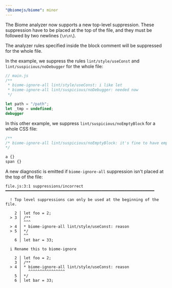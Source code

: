```yaml
---
"@biomejs/biome": minor
---
```


The Biome analyzer now supports a new top-level suppression. These suppression have to be placed at the top of the file, and they must be followed by two newlines (`\n\n\`).

The analyzer rules specified inside the block comment will be suppressed for the whole file.

In the example, we suppress the rules `lint/style/useConst` and `lint/suspicious/noDebugger` for the whole file:

```js
// main.js
/**
 * biome-ignore-all lint/style/useConst: i like let
 * biome-ignore-all lint/suspicious/noDebugger: needed now
 */

let path = "/path";
let _tmp = undefined;
debugger
```

In this other example, we suppress `lint/suspicious/noEmptyBlock` for a whole CSS file:

```css
/**
/* biome-ignore-all lint/suspicious/noEmptyBlock: it's fine to have empty blocks
*/

a {}
span {}
```

A new diagnostic is emitted if `biome-ignore-all` suppression isn't placed at the top of the file:


```block
file.js:3:1 suppressions/incorrect ━━━━━━━━━━━━━━━━━━━━━━━━━━━━━━━━━━━━━━━━━━━━━━━━━━━━━━━━━━━━━━━━━

  ! Top level suppressions can only be used at the beginning of the file.

    2 │ let foo = 2;
  > 3 │ /**
      │ ^^^
  > 4 │ * biome-ignore-all lint/style/useConst: reason
  > 5 │ */
      │ ^^
    6 │ let bar = 33;

  i Rename this to biome-ignore

    2 │ let foo = 2;
    3 │ /**
  > 4 │ * biome-ignore-all lint/style/useConst: reason
      │   ^^^^^^^^^^^^^^^^
    5 │ */
    6 │ let bar = 33;


```
